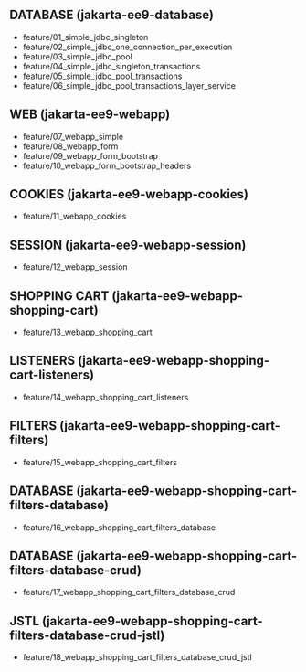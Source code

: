 ## DATABASE (jakarta-ee9-database)

* feature/01_simple_jdbc_singleton
* feature/02_simple_jdbc_one_connection_per_execution
* feature/03_simple_jdbc_pool
* feature/04_simple_jdbc_singleton_transactions
* feature/05_simple_jdbc_pool_transactions
* feature/06_simple_jdbc_pool_transactions_layer_service

## WEB (jakarta-ee9-webapp)

* feature/07_webapp_simple
* feature/08_webapp_form
* feature/09_webapp_form_bootstrap
* feature/10_webapp_form_bootstrap_headers

## COOKIES (jakarta-ee9-webapp-cookies)

* feature/11_webapp_cookies

## SESSION (jakarta-ee9-webapp-session)

* feature/12_webapp_session

## SHOPPING CART (jakarta-ee9-webapp-shopping-cart)
* feature/13_webapp_shopping_cart

## LISTENERS (jakarta-ee9-webapp-shopping-cart-listeners)
* feature/14_webapp_shopping_cart_listeners

## FILTERS (jakarta-ee9-webapp-shopping-cart-filters)
* feature/15_webapp_shopping_cart_filters

## DATABASE (jakarta-ee9-webapp-shopping-cart-filters-database)
* feature/16_webapp_shopping_cart_filters_database

## DATABASE (jakarta-ee9-webapp-shopping-cart-filters-database-crud)
* feature/17_webapp_shopping_cart_filters_database_crud

## JSTL (jakarta-ee9-webapp-shopping-cart-filters-database-crud-jstl)
* feature/18_webapp_shopping_cart_filters_database_crud_jstl
